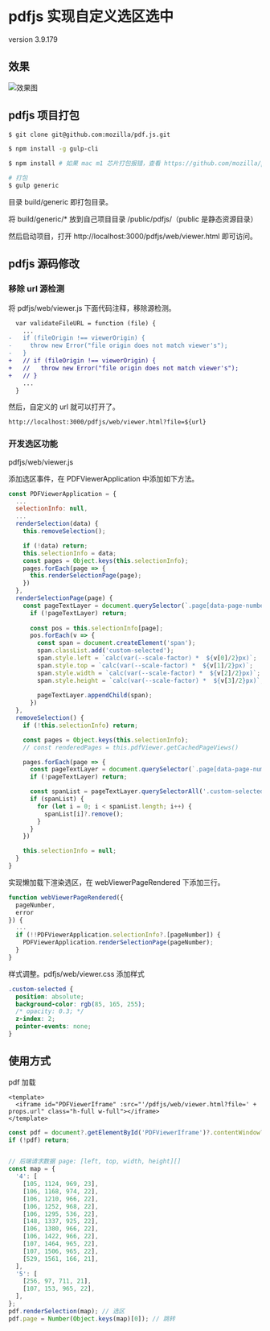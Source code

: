 # pdfjs 实现自定义选区选中

version 3.9.179

## 效果

![效果图](http://storage.icyc.cc/p/20230829/rc-upload-1693303486918-2.jpeg)

## pdfjs 项目打包

```bash
$ git clone git@github.com:mozilla/pdf.js.git

$ npm install -g gulp-cli

$ npm install # 如果 mac m1 芯片打包报错，查看 https://github.com/mozilla/pdf.js/issues/14402

# 打包
$ gulp generic
```

目录 build/generic 即打包目录。

将 build/generic/* 放到自己项目目录 /public/pdfjs/（public 是静态资源目录）

然后启动项目，打开 http://localhost:3000/pdfjs/web/viewer.html 即可访问。

## pdfjs 源码修改

### 移除 url 源检测

将 pdfjs/web/viewer.js 下面代码注释，移除源检测。

```diff
  var validateFileURL = function (file) {
    ...
-   if (fileOrigin !== viewerOrigin) {
-     throw new Error("file origin does not match viewer's");
-   }
+   // if (fileOrigin !== viewerOrigin) {
+   //   throw new Error("file origin does not match viewer's");
+   // }
    ...
  }
```

然后，自定义的 url 就可以打开了。

`http://localhost:3000/pdfjs/web/viewer.html?file=${url}`

### 开发选区功能

pdfjs/web/viewer.js

添加选区事件，在 PDFViewerApplication 中添加如下方法。

```javascript
const PDFViewerApplication = {
  ...
  selectionInfo: null,
  ...
  renderSelection(data) {
    this.removeSelection();

    if (!data) return;
    this.selectionInfo = data;
    const pages = Object.keys(this.selectionInfo);
    pages.forEach(page => {
      this.renderSelectionPage(page);
    })
  },
  renderSelectionPage(page) {
    const pageTextLayer = document.querySelector(`.page[data-page-number="${page}"]`).querySelector('.textLayer');
      if (!pageTextLayer) return;
    
      const pos = this.selectionInfo[page];
      pos.forEach(v => {
        const span = document.createElement('span');
        span.classList.add('custom-selected');
        span.style.left = `calc(var(--scale-factor) *  ${v[0]/2}px)`;
        span.style.top = `calc(var(--scale-factor) *  ${v[1]/2}px)`;
        span.style.width = `calc(var(--scale-factor) *  ${v[2]/2}px)`;
        span.style.height = `calc(var(--scale-factor) *  ${v[3]/2}px)`;
    
        pageTextLayer.appendChild(span);
      })
  },
  removeSelection() {
    if (!this.selectionInfo) return;

    const pages = Object.keys(this.selectionInfo);
    // const renderedPages = this.pdfViewer.getCachedPageViews()

    pages.forEach(page => {
      const pageTextLayer = document.querySelector(`.page[data-page-number="${page}"]`).querySelector('.textLayer');
      if (!pageTextLayer) return;

      const spanList = pageTextLayer.querySelectorAll('.custom-selected');
      if (spanList) {
        for (let i = 0; i < spanList.length; i++) {
          spanList[i]?.remove();
        }
      }
    })

    this.selectionInfo = null;
  }
}
```

实现懒加载下渲染选区，在 webViewerPageRendered 下添加三行。

```javascript
function webViewerPageRendered({
  pageNumber,
  error
}) {
  ...
  if (!!PDFViewerApplication.selectionInfo?.[pageNumber]) {
    PDFViewerApplication.renderSelectionPage(pageNumber);
  }
}
```

样式调整。pdfjs/web/viewer.css 添加样式

```css
.custom-selected {
  position: absolute;
  background-color: rgb(85, 165, 255);
  /* opacity: 0.3; */
  z-index: 2;
  pointer-events: none;
}
```

## 使用方式

pdf 加载

```vue
<template>
  <iframe id="PDFViewerIframe" :src="'/pdfjs/web/viewer.html?file=' + props.url" class="h-full w-full"></iframe>
</template>
```

```javascript
const pdf = document?.getElementById('PDFViewerIframe')?.contentWindow?.PDFViewerApplication;
if (!pdf) return;


// 后端请求数据 page: [left, top, width, height][]
const map = {
  '4': [
    [105, 1124, 969, 23],
    [106, 1168, 974, 22],
    [106, 1210, 966, 22],
    [106, 1252, 968, 22],
    [106, 1295, 536, 22],
    [148, 1337, 925, 22],
    [106, 1380, 966, 22],
    [106, 1422, 966, 22],
    [107, 1464, 965, 22],
    [107, 1506, 965, 22],
    [529, 1561, 166, 21],
  ],
  '5': [
    [256, 97, 711, 21],
    [107, 153, 965, 22],
  ],
};
pdf.renderSelection(map); // 选区
pdf.page = Number(Object.keys(map)[0]); // 跳转
```
